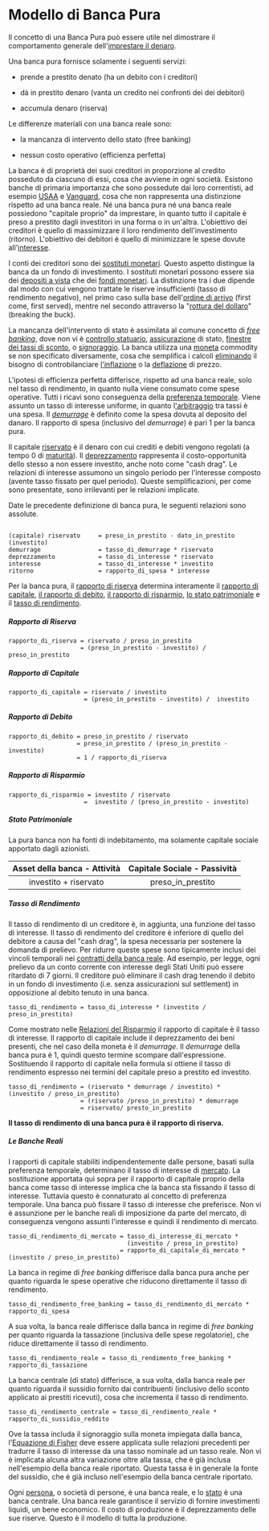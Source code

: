 # Modello di Banca Pura

Il concetto di una Banca Pura può essere utile nel dimostrare il comportamento generale dell'[imprestare il denaro]().



Una banca pura fornisce solamente i seguenti servizi:

* prende a prestito denato (ha un debito con i creditori)

* dà in prestito denaro (vanta un credito nei confronti dei dei debitori)

* accumula denaro (riserva)

  

Le differenze materiali con una banca reale sono:

* la mancanza di intervento dello stato (free banking)

* nessun costo operativo (efficienza perfetta)

  

La banca è di proprietà dei suoi creditori in proporzione al credito posseduto da ciascuno di essi, cosa che avviene in ogni società. Esistono banche di primaria importanza che sono possedute dai loro correntisti, ad esempio [USAA]() e [Vanguard](), cosa che non rappresenta una distinzione rispetto ad una banca reale. Né una banca pura né una banca reale possiedono "capitale proprio" da imprestare, in quanto tutto il capitale è preso a prestito dagli investitori in una forma o in un'altra. L'obiettivo dei creditori è quello di massimizzare il loro rendimento dell'investimento (ritorno). L'obiettivo dei debitori è quello di minimizzare le spese dovute all'[interesse]().

I conti dei creditori sono dei [sostituti monetari](). Questo aspetto distingue la banca da un fondo di investimento. I sostituti monetari possono essere sia dei [depositi a vista]() che dei [fondi monetari](). La distinzione tra i due dipende dal modo con cui vengono trattate le riserve insufficienti (tasso di rendimento negativo), nel primo caso sulla base dell'[ordine di arrivo]() (first come, first served), mentre nel secondo attraverso la "[rottura del dollaro]()" (breaking the buck).

La mancanza dell'intervento di stato è assimilata al comune concetto di [_free banking_](), dove non vi è [controllo statuario](), [assicurazione]() di stato, [finestre dei tassi di sconto](), o [signoraggio](). La banca utilizza una [moneta]() commodity se non specificato diversamente, cosa che semplifica i calcoli [eliminando]() il bisogno di controbilanciare [l'inflazione]() o la [deflazione]() di prezzo.

L'ipotesi di efficienza perfetta differisce, rispetto ad una banca reale, solo nel tasso di rendimento, in quanto nulla viene consumato come spese operative. Tutti i ricavi sono conseguenza della [preferenza temporale](). Viene assunto un tasso di interesse uniforme, in quanto l['arbitraggio]() tra tassi è una spesa. Il [_demurrage_]() è definito come la spesa dovuta al deposito del danaro. Il rapporto di spesa (inclusivo del _demurrage_) è pari 1 per la banca pura.

Il capitale [riservato]()  è il denaro con cui crediti e debiti vengono regolati (a tempo 0 di [maturità]()). Il [deprezzamento]() rappresenta il costo-opportunità dello stesso a non essere investito, anche noto come "cash drag". Le relazioni di interesse assumono un singolo periodo per l'interesse composto (avente tasso fissato per quel periodo). Queste semplificazioni, per come sono presentate, sono irrilevanti per le relazioni implicate.

Date le precedente definizione di banca pura, le seguenti relazioni sono assolute.

```

(capitale) riservato     = preso_in_prestito - dato_in_prestito (investito)
demurrage     			 = tasso_di_demurrage * riservato
deprezzamento 			 = tasso_di_interesse * riservato
interesse     			 = tasso_di_interesse * investito
ritorno       			 = rapporto_di_spesa * interesse
```

Per la banca pura, il [rapporto di riserva]() determina interamente il [rapporto di capitale](), [il rapporto di debito](), [il rapporto di risparmio](), [lo stato patrimoniale]() e il [tasso di rendimento]().



##### Rapporto di Riserva

```
rapporto_di_riserva = riservato / preso_in_prestito
				    = (preso_in_prestito - investito) /  preso_in_prestito
```



##### Rapporto di Capitale

```
rapporto_di_capitale = riservato / investito
					 = (preso_in_prestito - investito) /  investito
```



##### Rapporto di Debito

```
rapporto_di_debito = preso_in_prestito / riservato
				   = preso_in_prestito / (preso_in_prestito - investito) 
                   = 1 / rapporto_di_riserva
```



##### Rapporto di Risparmio

```
rapporto_di_risparmio = investito / riservato 
					 =  investito / (preso_in_prestito - investito) 
```



##### Stato Patrimoniale

La pura banca non ha fonti di indebitamento, ma solamente capitale sociale apportato dagli azionisti.

| Asset della banca - Attività | Capitale Sociale - Passività |
| :--------------------------: | :--------------------------: |
|    investito + riservato     |      preso_in_prestito       |

##### Tasso di Rendimento

Il tasso di rendimento di un creditore è, in aggiunta, una funzione del tasso di interesse. Il tasso di rendimento del creditore è inferiore di quello del debitore a causa del "cash drag", la spesa necessaria per sostenere la domanda di prelievo. Per ridurre queste spese sono tipicamente inclusi dei vincoli temporali nei [contratti della banca reale](). Ad esempio, per legge, ogni prelievo da un conto corrente con interesse degli Stati Uniti può essere ritardato di 7 giorni. Il creditore può eliminare il cash drag tenendo il debito in un fondo di investimento (i.e. senza assicurazioni sul settlement) in opposizione al debito tenuto in una banca.



```
tasso_di_rendimento = tasso_di_interesse * (investito / preso_in_prestito)
```



Come mostrato nelle [Relazioni del Risparmio]() il rapporto di capitale è il tasso di interesse. Il rapporto di capitale include il deprezzamento dei beni presenti, che nel caso della moneta è il _demurrage_. Il _demurrage_ della banca pura è 1, quindi questo termine scompare dall'espressione. Sostituendo il rapporto di capitale nella formula si ottiene il tasso di rendimento espresso nei termini del capitale preso a prestito ed investito.

```
tasso_di_rendimento = (riservato * demurrage / investito) * 								          (investito / preso_in_prestito)
					= (riservato /preso_in_prestito) * demurrage
					= riservato/ presto_in_prestito
```

 **Il tasso di rendimento di una banca pura è il rapporto di riserva.**

##### Le Banche Reali

I rapporti di capitale stabiliti indipendentemente dalle persone, basati sulla preferenza temporale, determinano il tasso di interesse di [mercato](). La sostituzione apportata qui sopra per il rapporto di capitale proprio della banca come tasso di interesse implica che la banca sta fissando il tasso di interesse. Tuttavia questo è connaturato al concetto di preferenza temporale. Una banca può fissare il tasso di interesse che preferisce. Non vi è assunzione per le banche reali di imposizione da parte del mercato, di conseguenza vengono assunti l'interesse e quindi il rendimento di mercato. 

```
tasso_di_rendimento_di_mercato = tasso_di_interesse_di_mercato *    
                                 (investito / preso_in_prestito)
                               = rapporto_di_capitale_di_mercato *										         (investito / preso_in_prestito) 
```

La banca in regime di _free banking_ differisce dalla banca pura anche per quanto riguarda le spese operative che riducono direttamente il tasso di rendimento.

```
tasso_di_rendimento_free_banking = tasso_di_rendimento_di_mercato * 									   rapporto_di_spesa
```

A sua volta, la banca reale differisce dalla banca in regime di _free banking_ per quanto riguarda la tassazione (inclusiva delle spese regolatorie), che riduce direttamente il tasso di rendimento.

```
tasso_di_rendimento_reale = tasso_di_rendimento_free_banking * 									    rapporto_di_tassazione
```

La banca centrale (di stato) differisce, a sua volta, dalla banca reale per quanto riguarda il sussidio fornito dai contribuenti (inclusivo dello sconto applicato ai prestiti ricevuti), cosa che incrementa il tasso di rendimento.

```
tasso_di_rendimento_centrale = tasso_di_rendimento_reale * 									           rapporto_di_sussidio_reddito
```

Ove la tassa includa il signoraggio sulla moneta impiegata dalla banca, l'[Equazione di Fisher]() deve essere applicata sulle relazioni precedenti per tradurre il tasso di interesse da una tasso nominale ad un tasso reale. Non vi è implicata alcuna altra variazione oltre alla tassa, che è già inclusa nell'esempio della banca reale riportato. Questa tassa è in generale la fonte del sussidio, che è già incluso nell'esempio della banca centrale riportato.

Ogni [persona](), o società di persone, è una banca reale, e lo [stato]() è una banca centrale. Una banca reale garantisce il servizio di fornire investimenti liquidi, un bene economico. Il costo di produzione è il deprezzamento delle sue riserve. Questo è il modello di tutta la produzione.